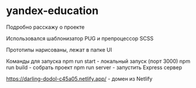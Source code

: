 # yandex-education

Подробно расскажу о проекте

Использовался шаблонизатор PUG и препроцессор SCSS

Прототипы нарисованы, лежат в папке UI

Команды для запуска
npm run start - локальный запуск (порт 3000)
npm run build - собрать проект
npm run server - запустить Express сервер

https://darling-dodol-c45a05.netlify.app/ - домен из Netlify
